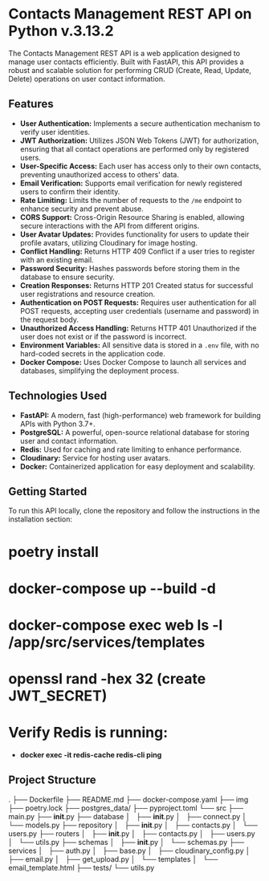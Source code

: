 # Contacts Management REST API on Python v.3.13.2

The Contacts Management REST API is a web application designed to manage user contacts efficiently. Built with FastAPI, this API provides a robust and scalable solution for performing CRUD (Create, Read, Update, Delete) operations on user contact information.

## Features

- **User Authentication:** Implements a secure authentication mechanism to verify user identities.
- **JWT Authorization:** Utilizes JSON Web Tokens (JWT) for authorization, ensuring that all contact operations are performed only by registered users.
- **User-Specific Access:** Each user has access only to their own contacts, preventing unauthorized access to others' data.
- **Email Verification:** Supports email verification for newly registered users to confirm their identity.
- **Rate Limiting:** Limits the number of requests to the `/me` endpoint to enhance security and prevent abuse.
- **CORS Support:** Cross-Origin Resource Sharing is enabled, allowing secure interactions with the API from different origins.
- **User Avatar Updates:** Provides functionality for users to update their profile avatars, utilizing Cloudinary for image hosting.
- **Conflict Handling:** Returns HTTP 409 Conflict if a user tries to register with an existing email.
- **Password Security:** Hashes passwords before storing them in the database to ensure security.
- **Creation Responses:** Returns HTTP 201 Created status for successful user registrations and resource creation.
- **Authentication on POST Requests:** Requires user authentication for all POST requests, accepting user credentials (username and password) in the request body.
- **Unauthorized Access Handling:** Returns HTTP 401 Unauthorized if the user does not exist or if the password is incorrect.
- **Environment Variables:** All sensitive data is stored in a `.env` file, with no hard-coded secrets in the application code.
- **Docker Compose:** Uses Docker Compose to launch all services and databases, simplifying the deployment process.

## Technologies Used

- **FastAPI:** A modern, fast (high-performance) web framework for building APIs with Python 3.7+.
- **PostgreSQL:** A powerful, open-source relational database for storing user and contact information.
- **Redis:** Used for caching and rate limiting to enhance performance.
- **Cloudinary:** Service for hosting user avatars.
- **Docker:** Containerized application for easy deployment and scalability.

## Getting Started

To run this API locally, clone the repository and follow the instructions in the installation section:

# poetry install

# docker-compose up --build -d

# docker-compose exec web ls -l /app/src/services/templates

# openssl rand -hex 32 (create JWT_SECRET)

# Verify Redis is running:
- **docker exec -it redis-cache redis-cli ping**

## Project Structure
.
├── Dockerfile
├── README.md
├── docker-compose.yaml
├── img
├── poetry.lock
├── postgres_data/
├── pyproject.toml
└── src
    ├── main.py
    ├── __init__.py
    ├── database
    │   ├── __init__.py
    │   ├── connect.py
    │   └── models.py
    ├── repository
    │   ├── __init__.py
    │   ├── contacts.py
    │   └── users.py
    ├── routers
    │   ├── __init__.py
    │   ├── contacts.py
    │   ├── users.py
    │   └── utils.py
    ├── schemas
    │   ├── __init__.py
    │   └── schemas.py
    ├── services
    │   ├── auth.py
    │   ├── base.py
    │   ├── cloudinary_config.py
    │   ├── email.py
    │   ├── get_upload.py
    │   └── templates
    │       └── email_template.html
    ├── tests/
    └── utils.py
